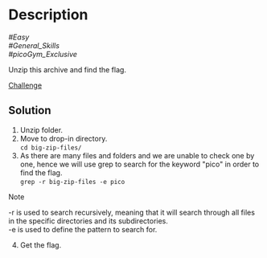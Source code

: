 # Description

_#Easy_<br>
_#General_Skills_<br>
_#picoGym_Exclusive_<br>

Unzip this archive and find the flag.

[Challenge](../Easy/Big_Zip/big_zip.zip)

## Solution

1. Unzip folder.<br>
2. Move to drop-in directory.<br>
   `cd big-zip-files/`
3. As there are many files and folders and we are unable to check one by one, hence we will use grep to search for the keyword "pico" in order to find the flag.<br>
   `grep -r big-zip-files -e pico`

> [!NOTE]
> -r is used to search recursively, meaning that it will search through all files in the specific directories and its subdirectories.<br>
> -e is used to define the pattern to search for.
   
4. Get the flag.
